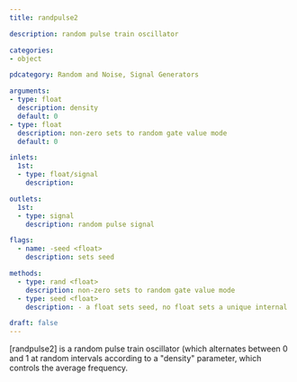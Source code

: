 ```yaml
---
title: randpulse2

description: random pulse train oscillator

categories:
- object

pdcategory: Random and Noise, Signal Generators

arguments:
- type: float
  description: density
  default: 0
- type: float
  description: non-zero sets to random gate value mode
  default: 0

inlets:
  1st:
  - type: float/signal
    description:

outlets:
  1st:
  - type: signal
    description: random pulse signal

flags:
  - name: -seed <float>
    description: sets seed

methods:
  - type: rand <float>
    description: non-zero sets to random gate value mode
  - type: seed <float>
    description: - a float sets seed, no float sets a unique internal

draft: false
---
```


[randpulse2] is a random pulse train oscillator (which alternates between 0 and 1 at random intervals according to a "density" parameter, which controls the average frequency.

